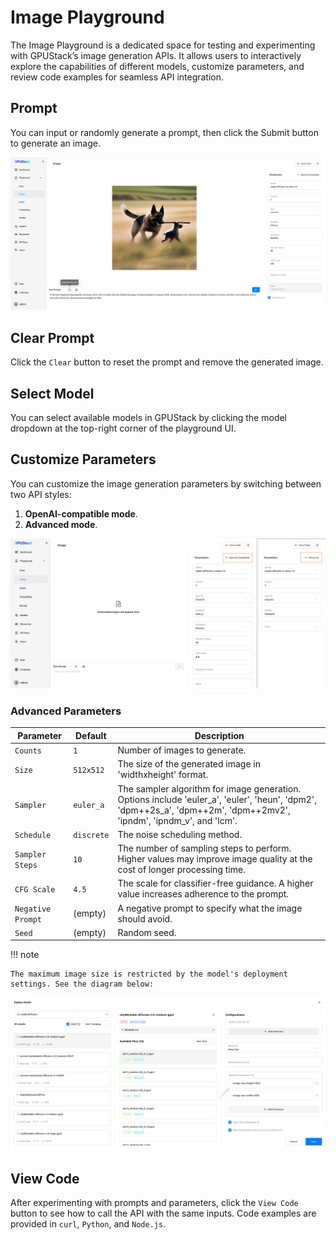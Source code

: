 # Image Playground

The Image Playground is a dedicated space for testing and experimenting with GPUStack’s image generation APIs. It allows users to interactively explore the capabilities of different models, customize parameters, and review code examples for seamless API integration.

## Prompt

You can input or randomly generate a prompt, then click the Submit button to generate an image.

![here a image](../../assets/playground/image-prompt.png)

## Clear Prompt

Click the `Clear` button to reset the prompt and remove the generated image.

## Select Model

You can select available models in GPUStack by clicking the model dropdown at the top-right corner of the playground UI.

## Customize Parameters

You can customize the image generation parameters by switching between two API styles:

1. **OpenAI-compatible mode**.
2. **Advanced mode**.

![image-parameter](../../assets/playground/image-params.png)

### Advanced Parameters

| Parameter         | Default    | Description                                                                                                                                                         |
| ----------------- | ---------- | ------------------------------------------------------------------------------------------------------------------------------------------------------------------- |
| `Counts`          | `1`        | Number of images to generate.                                                                                                                                       |
| `Size`            | `512x512`  | The size of the generated image in 'widthxheight' format.                                                                                                           |
| `Sampler`         | `euler_a`  | The sampler algorithm for image generation. Options include 'euler_a', 'euler', 'heun', 'dpm2', 'dpm++2s_a', 'dpm++2m', 'dpm++2mv2', 'ipndm', 'ipndm_v', and 'lcm'. |
| `Schedule`        | `discrete` | The noise scheduling method.                                                                                                                                        |
| `Sampler Steps`   | `10`       | The number of sampling steps to perform. Higher values may improve image quality at the cost of longer processing time.                                             |
| `CFG Scale`       | `4.5`      | The scale for classifier-free guidance. A higher value increases adherence to the prompt.                                                                           |
| `Negative Prompt` | (empty)    | A negative prompt to specify what the image should avoid.                                                                                                           |
| `Seed`            | (empty)    | Random seed.                                                                                                                                                        |

!!! note

    The maximum image size is restricted by the model's deployment settings. See the diagram below:

![image-size-setting](../../assets/playground/image-size.png)

## View Code

After experimenting with prompts and parameters, click the `View Code` button to see how to call the API with the same inputs. Code examples are provided in `curl`, `Python`, and `Node.js`.
